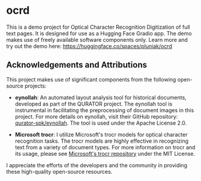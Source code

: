 # ocrd
This is a demo project for Optical Character Recognition Digitization of full text pages. It is designed for use as a Hugging Face Gradio app. The demo makes use of freely available software components only. Learn more and try out the demo here: https://huggingface.co/spaces/pluniak/ocrd

## Acknowledgements and Attributions

This project makes use of significant components from the following open-source projects:

- **eynollah**: An automated layout analysis tool for historical documents, developed as part of the QURATOR project. The eynollah tool is instrumental in facilitating the preprocessing of document images in this project. For more details on eynollah, visit their GitHub repository: [qurator-spk/eynollah](https://github.com/qurator-spk/eynollah). The tool is used under the Apache License 2.0.

- **Microsoft trocr**: I utilize Microsoft's trocr models for optical character recognition tasks. The trocr models are highly effective in recognizing text from a variety of document types. For more information on trocr and its usage, please see [Microsoft's trocr repository](https://github.com/microsoft/unilm) under the MIT License.

I appreciate the efforts of the developers and the community in providing these high-quality open-source resources.
